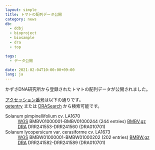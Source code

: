 ```yaml
---
layout: simple
title: トマトの配列データ公開
category: news
db:
  - ddbj
  - bioproject
  - biosample
  - dra
  - top

tags:
  - データ公開

date: 2021-02-04T10:00:00+09:00
lang: ja
---
```


かずさDNA研究所から登録されたトマトの配列データが公開されました。

[アクセッション番号](/acc_def.html)は以下の通りです。    
[getentry](http://getentry.ddbj.nig.ac.jp/top-j.html) または [DRASearch](/DRASearch/) から検索可能です。

<dl>
	<dt><span class="italic">Solanum pimpinellifolium</span> cv. LA1670</dt>
	<dd><a href="/ddbj/wgs.html">WGS</a> BMBV01000001-BMBV01000244 (244 entries) <a href="https://ddbj.nig.ac.jp/public/ddbj_database/wgs/BM/BMBV.gz">BMBV.gz</a></dd>
	<dd><a href="/dra/index.html">DRA</a> DRR241553-DRR241560 (DRA010701) </dd>
	<dt><span class="italic">Solanum lycopersicum</span> var. <span class="italic">cerasiforme</span> cv. LA1673</span>
	<dd><a href="/ddbj/wgs.html">WGS</a> BMBW01000001-BMBW01000202 (202 entries) <a href="https://ddbj.nig.ac.jp/public/ddbj_database/wgs/BM/BMBW.gz">BMBW.gz</a></dd>
	<dd><a href="/dra/index.html">DRA</a> DRR241582-DRR241589 (DRA010701)</dd>
</dl>
